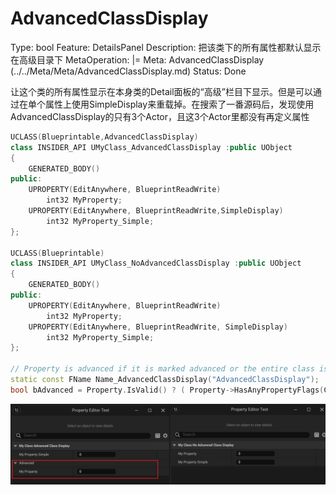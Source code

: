 # AdvancedClassDisplay

Type: bool
Feature: DetailsPanel
Description: 把该类下的所有属性都默认显示在高级目录下
MetaOperation: |=
Meta: AdvancedClassDisplay (../../Meta/Meta/AdvancedClassDisplay.md)
Status: Done

让这个类的所有属性显示在本身类的Detail面板的“高级”栏目下显示。但是可以通过在单个属性上使用SimpleDisplay来重载掉。在搜索了一番源码后，发现使用AdvancedClassDisplay的只有3个Actor，且这3个Actor里都没有再定义属性

```cpp
UCLASS(Blueprintable,AdvancedClassDisplay)
class INSIDER_API UMyClass_AdvancedClassDisplay :public UObject
{
	GENERATED_BODY()
public:
	UPROPERTY(EditAnywhere, BlueprintReadWrite)
		int32 MyProperty;
	UPROPERTY(EditAnywhere, BlueprintReadWrite,SimpleDisplay)
		int32 MyProperty_Simple;
};

UCLASS(Blueprintable)
class INSIDER_API UMyClass_NoAdvancedClassDisplay :public UObject
{
	GENERATED_BODY()
public:
	UPROPERTY(EditAnywhere, BlueprintReadWrite)
		int32 MyProperty;
	UPROPERTY(EditAnywhere, BlueprintReadWrite, SimpleDisplay)
		int32 MyProperty_Simple;
};

// Property is advanced if it is marked advanced or the entire class is advanced and the property not marked as simple
static const FName Name_AdvancedClassDisplay("AdvancedClassDisplay");
bool bAdvanced = Property.IsValid() ? ( Property->HasAnyPropertyFlags(CPF_AdvancedDisplay) || ( !Property->HasAnyPropertyFlags( CPF_SimpleDisplay ) && Property->GetOwnerClass() && Property->GetOwnerClass()->GetBoolMetaData(Name_AdvancedClassDisplay) ) ) : false;
```

![Untitled](AdvancedClassDisplay/Untitled.png)